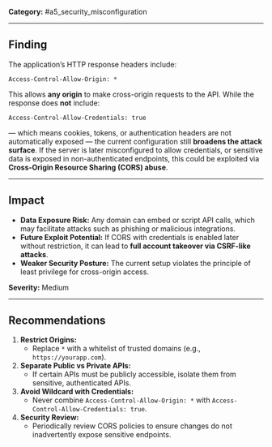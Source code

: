 
**Category:** #a5_security_misconfiguration  

---
## Finding  
The application’s HTTP response headers include:  

```http
Access-Control-Allow-Origin: *
```

This allows **any origin** to make cross-origin requests to the API. While the response does **not** include:  

```http
Access-Control-Allow-Credentials: true
```  

— which means cookies, tokens, or authentication headers are not automatically exposed — the current configuration still **broadens the attack surface**. If the server is later misconfigured to allow credentials, or sensitive data is exposed in non-authenticated endpoints, this could be exploited via **Cross-Origin Resource Sharing (CORS) abuse**.  

---
## Impact  
- **Data Exposure Risk:** Any domain can embed or script API calls, which may facilitate attacks such as phishing or malicious integrations.  
- **Future Exploit Potential:** If CORS with credentials is enabled later without restriction, it can lead to **full account takeover via CSRF-like attacks**.  
- **Weaker Security Posture:** The current setup violates the principle of least privilege for cross-origin access.  

**Severity:** Medium  

---
## Recommendations  
1. **Restrict Origins:**  
   - Replace `*` with a whitelist of trusted domains (e.g., `https://yourapp.com`).  
2. **Separate Public vs Private APIs:**  
   - If certain APIs must be publicly accessible, isolate them from sensitive, authenticated APIs.  
3. **Avoid Wildcard with Credentials:**  
   - Never combine `Access-Control-Allow-Origin: *` with `Access-Control-Allow-Credentials: true`.  
4. **Security Review:**  
   - Periodically review CORS policies to ensure changes do not inadvertently expose sensitive endpoints.  
